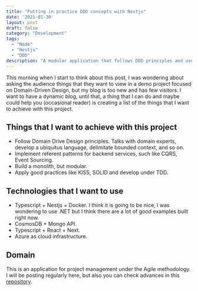 ```yaml
---
title: "Putting in practice DDD concepts with Nestjs"
date: '2021-01-30'
layout: post
draft: false
category: "Development"
tags:
  - "Node"
  - "Nestjs"
  - "DDD"
description: "A modular application that follows DDD principles and uses Nestjs"
---
```


This morning when I start to think about this post, I was wondering about asking the audience things that they want to view in a demo project focused on Domain-Driven Design, but my blog is too new and has few visitors. I want to have a dynamic blog, until that, a thing that I can do and maybe could help you (occasional reader) is creating a list of the things that I want to achieve with this project.

## Things that I want to achieve with this project

- Follow Domain Drive Design principles. Talks with domain experts, develop a ubiquitus language, delimitate bounded context, and so on.
- Implement referent patterns for backend services, such like CQRS, Event Sourcing.
- Build a monolith, but modular.
- Apply good practices like KISS, SOLID and develop under TDD.

## Technologies that I want to use

- Typescript + Nestjs + Docker. I think it is going to be nice, I was wondering to use .NET but I think there are a lot of good examples built right now.
- CosmosDB + Mongo API.
- Typescript + React + Next.
- Azure as cloud infrastructure.

## Domain

This is an application for project management under the Agile methodology. I will be posting regularly here, but also you can check advances in this [repository](https://github.com/jsantanders/modular-monolith-nestjs).
